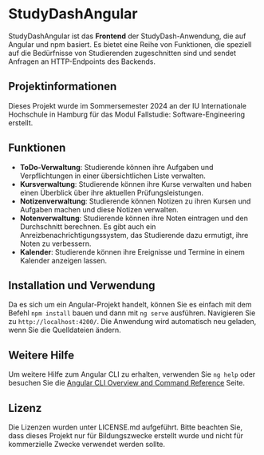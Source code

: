 # StudyDashAngular

StudyDashAngular ist das **Frontend** der StudyDash-Anwendung, die auf Angular und npm basiert. Es bietet eine Reihe von Funktionen, die speziell auf die Bedürfnisse von Studierenden zugeschnitten sind und sendet Anfragen an HTTP-Endpoints des Backends.

## Projektinformationen

Dieses Projekt wurde im Sommersemester 2024 an der IU Internationale Hochschule in Hamburg für das Modul Fallstudie: Software-Engineering erstellt.

## Funktionen

- **ToDo-Verwaltung**: Studierende können ihre Aufgaben und Verpflichtungen in einer übersichtlichen Liste verwalten.
- **Kursverwaltung**: Studierende können ihre Kurse verwalten und haben einen Überblick über ihre aktuellen Prüfungsleistungen.
- **Notizenverwaltung**: Studierende können Notizen zu ihren Kursen und Aufgaben machen und diese Notizen verwalten.
- **Notenverwaltung**: Studierende können ihre Noten eintragen und den Durchschnitt berechnen. Es gibt auch ein Anreizbenachrichtigungssystem, das Studierende dazu ermutigt, ihre Noten zu verbessern.
- **Kalender**: Studierende können ihre Ereignisse und Termine in einem Kalender anzeigen lassen.

## Installation und Verwendung

Da es sich um ein Angular-Projekt handelt, können Sie es einfach mit dem Befehl `npm install` bauen und dann mit `ng serve` ausführen. Navigieren Sie zu `http://localhost:4200/`. Die Anwendung wird automatisch neu geladen, wenn Sie die Quelldateien ändern.

## Weitere Hilfe

Um weitere Hilfe zum Angular CLI zu erhalten, verwenden Sie `ng help` oder besuchen Sie die [Angular CLI Overview and Command Reference](https://angular.io/cli) Seite.

## Lizenz

Die Lizenzen wurden unter LICENSE.md aufgeführt. Bitte beachten Sie, dass dieses Projekt nur für Bildungszwecke erstellt wurde und nicht für kommerzielle Zwecke verwendet werden sollte.
